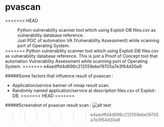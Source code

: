 # pvascan
<<<<<<< HEAD
<dd>Python vulnerability scanner tool which using Exploit-DB files.csv as vulnerability database reference.</dd>
<dd>Just POC of automation VA (Vulnerability Assessment) while scanning port of Operating System.</dd>
=======
Python vulnerability scanner tool which using Exploit-DB files.csv as vulnerability database reference. This is just a Proof of Concept tool that automation Vulnerability Assessment while scanning port of Operating System.
>>>>>>> e4aedffd4d696c212559ebe19705a7e3f64d30a9

#####Some factors that influence result of pvascan :
* Application/service banner of nmap result scan.
* Randomly named application/service at description files.csv of Exploit-DB.
<<<<<<< HEAD
=======

#####Screenshot of pvascan result scan :
![alt text](https://lh3.googleusercontent.com/-fzi3zGZpHps/VgYdzMmXpyI/AAAAAAAAB-4/XAKlX4LyqdU/h655/pvascandemo.png "pvascan result scan")
>>>>>>> e4aedffd4d696c212559ebe19705a7e3f64d30a9

